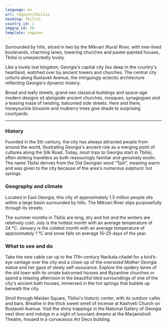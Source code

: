 ```yaml
---
language: en
url: regions/tbilisi
heading: Tbilisi
country_id: 1
imggrp_id: 20
template: regions
---
```

<div class="row content-row"><!-- 1160 (1)-->

</div>

<div class="row content-row"><!-- 1161 (2)-->
<div class="col-xs-12 col-sm-6 col-md-6"><!-- 1548 -->

Surrounded by hills, sliced in two by the Mtkvari (Kura) River, with tree\-lined
boulevards, charming lanes, towering churches and pastel\-painted houses, Tbilisi
is unexpectedly lovely.

Like a lovely lost kingdom, Georgia's capital city lies deep in the country's heartland,
watched over by ancient towers and churches. The central city unfurls along Rustaveli
Avenue, the intriguingly eclectic architecture reflecting Georgia's dynamic history.

</div>

<div class="col-xs-12 col-sm-6 col-md-6"><!-- 1549 -->

Broad and leafy streets, grand neo classical buildings and space\-age modern designs
sit alongside ancient churches, mosques, synagogues and a teasing maze of twisting,
balconied side streets. Here and there, honeysuckle blossom and mulberry trees give
shade to surprising courtyards.

</div>

</div>

<div class="row content-row"><!-- 1162 (3)-->
<div class="col-xs-12"><!-- 1550 -->

* * *

</div>

</div>

<div class="row content-row"><!-- 1163 (4)-->
<div class="col-xs-12 col-sm-6 col-md-6"><!-- 1551 -->

### History


Founded in the 5th century, the city has always attracted people from around the
world, illustrating Georgia's ancient role as a merging point of cultures along
the Silk Road. Today, most trips to Georgia start in Tbilisi, often striking travellers
as both reassuringly familiar and genuinely exotic. The name Tbilisi derives from
the Old Georgian word "Tpili", meaning warm and was given to the city because of
the area's numerous sulphuric hot springs.

### Geography and climate


Located in East Georgia, this city of approximately 1.5 million people sits within
a large basin surrounded by hills. The Mtkvari River slips purposefully through
its streets.

The summer months in Tbilisi are long, dry and hot and the winters are relatively
cold. July is the hottest month with an average temperature of 24 °C. January is
the coldest month with an average temperature of approximately 1 °C and snow falls
on average 15–25 days of the year.

</div>

<div class="col-xs-12 col-sm-6 col-md-6"><!-- 1552 -->

### What to see and do


Take the new cable car up to the 17th\-century Narikala citadel for a bird’s\-eye
vantage over the city and a close\-up of the oversized Mother Georgia statue and
her gaze of steely self\-assurance. Explore the spidery lanes of the old town with
its ornate balconied houses and Byzantine churches or spend a relaxing afternoon
in the beautiful tiled surroundings of one of the city's ancient bath houses, immersed
in the hot springs that bubble up beneath the city.

Stroll through Maidan Square, Tbilisi's historic center, with its outdoor cafés and
bars. Breathe in the thick sweet smell of incense at Kashveti Church on Rustaveli
Avenue. Visit the shiny trappings in the National Gallery of Georgia next door and
indulge in a night of luxuriant dreams at the Marjanishvili Theatre, housed in a
curvaceous Art Deco building.

</div>

</div>
